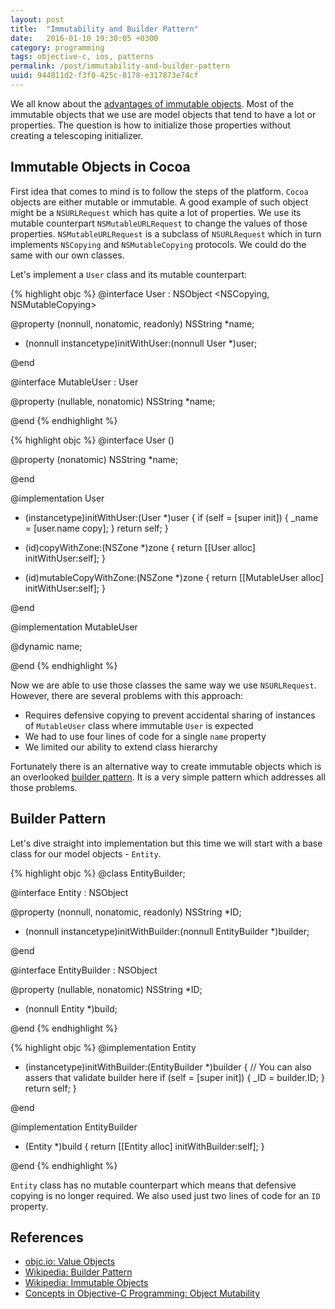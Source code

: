 ```yaml
---
layout: post
title:  "Immutability and Builder Pattern"
date:   2016-01-10 19:30:05 +0300
category: programming
tags: objective-c, ios, patterns
permalink: /post/immutability-and-builder-pattern
uuid: 944811d2-f3f0-425c-8178-e317873e74cf
---
```


We all know about the [advantages of immutable objects](https://www.objc.io/issues/7-foundation/value-objects/). Most of the immutable objects that we use are model objects that tend to have a lot or properties. The question is how to initialize those properties without creating a telescoping initializer.

## Immutable Objects in Cocoa

First idea that comes to mind is to follow the steps of the platform. `Cocoa` objects are either mutable or immutable. A good example of such object might be a `NSURLRequest` which has quite a lot of properties. We use its mutable counterpart `NSMutableURLRequest` to change the values of those properties. `NSMutableURLRequest` is a subclass of `NSURLRequest` which in turn implements `NSCopying` and `NSMutableCopying` protocols. We could do the same with our own classes.

Let's implement a `User` class and its mutable counterpart:

{% highlight objc %}
@interface User : NSObject <NSCopying, NSMutableCopying>

@property (nonnull, nonatomic, readonly) NSString *name;

- (nonnull instancetype)initWithUser:(nonnull User *)user;

@end


@interface MutableUser : User

@property (nullable, nonatomic) NSString *name;

@end
{% endhighlight %}

{% highlight objc %}
@interface User ()

@property (nonatomic) NSString *name;

@end

@implementation User

- (instancetype)initWithUser:(User *)user {
    if (self = [super init]) {
        _name = [user.name copy];
    }
    return self;
}

- (id)copyWithZone:(NSZone *)zone {
    return [[User alloc] initWithUser:self];
}

- (id)mutableCopyWithZone:(NSZone *)zone {
    return [[MutableUser alloc] initWithUser:self];
}

@end


@implementation MutableUser

@dynamic name;

@end
{% endhighlight %}

Now we are able to use those classes the same way we use `NSURLRequest`. However, there are several problems with this approach:

- Requires defensive copying to prevent accidental sharing of instances of `MutableUser` class where immutable `User` is expected
- We had to use four lines of code for a single `name` property
- We limited our ability to extend class hierarchy

Fortunately there is an alternative way to create immutable objects which is an overlooked [builder pattern](https://en.wikipedia.org/wiki/Builder_pattern). It is a very simple pattern which addresses all those problems.

## Builder Pattern

Let's dive straight into implementation but this time we will start with a base class for our model objects - `Entity`.

{% highlight objc %}
@class EntityBuilder;

@interface Entity : NSObject

@property (nonnull, nonatomic, readonly) NSString *ID;

- (nonnull instancetype)initWithBuilder:(nonnull EntityBuilder *)builder;

@end


@interface EntityBuilder : NSObject

@property (nullable, nonatomic) NSString *ID;

- (nonnull Entity *)build;

@end
{% endhighlight %}

{% highlight objc %}
@implementation Entity

- (instancetype)initWithBuilder:(EntityBuilder *)builder {
    // You can also assers that validate builder here
    if (self = [super init]) {
        _ID = builder.ID;
    }
    return self;
}

@end


@implementation EntityBuilder

- (Entity *)build {
    return [[Entity alloc] initWithBuilder:self];
}

@end
{% endhighlight %}

`Entity` class has no mutable counterpart which means that defensive copying is no longer required. We also used just two lines of code for an `ID` property.


## References

- [objc.io: Value Objects](https://www.objc.io/issues/7-foundation/value-objects/)
- [Wikipedia: Builder Pattern](https://en.wikipedia.org/wiki/Builder_pattern)
- [Wikipedia: Immutable Objects](https://en.wikipedia.org/wiki/Immutable_object)
- [Concepts in Objective-C Programming: Object Mutability](https://developer.apple.com/library/mac/documentation/General/Conceptual/CocoaEncyclopedia/ObjectMutability/ObjectMutability.html)
